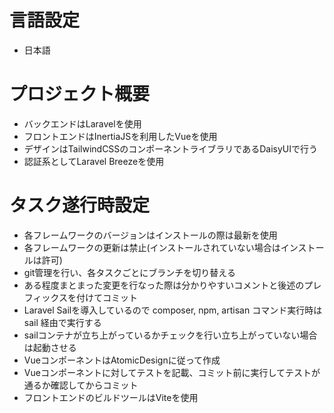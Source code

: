 # 言語設定
- 日本語

# プロジェクト概要
- バックエンドはLaravelを使用
- フロントエンドはInertiaJSを利用したVueを使用
- デザインはTailwindCSSのコンポーネントライブラリであるDaisyUIで行う
- 認証系としてLaravel Breezeを使用

# タスク遂行時設定
- 各フレームワークのバージョンはインストールの際は最新を使用
- 各フレームワークの更新は禁止(インストールされていない場合はインストールは許可)
- git管理を行い、各タスクごとにブランチを切り替える
- ある程度まとまった変更を行なった際は分かりやすいコメントと後述のプレフィックスを付けてコミット
- Laravel Sailを導入しているので composer, npm, artisan コマンド実行時は sail 経由で実行する
- sailコンテナが立ち上がっているかチェックを行い立ち上がっていない場合は起動させる
- VueコンポーネントはAtomicDesignに従って作成
- Vueコンポーネントに対してテストを記載、コミット前に実行してテストが通るか確認してからコミット
- フロントエンドのビルドツールはViteを使用

